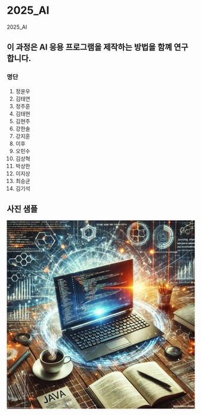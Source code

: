 # 2025_AI
2025_AI
## 이 과정은 AI 응용 프로그램을 제작하는 방법을 함꼐 연구합니다.
### 명단
1. 정윤우
2. 김태연
3. 정주훈
4. 김태현
5. 김현주
6. 강한솔
7. 강지훈
8. 이후
9. 오민수
10. 김상혁
11. 박상한
12. 이지상
13. 최승균
14. 김기석

## 사진 샘플
![image1](pic1/image.webp)
